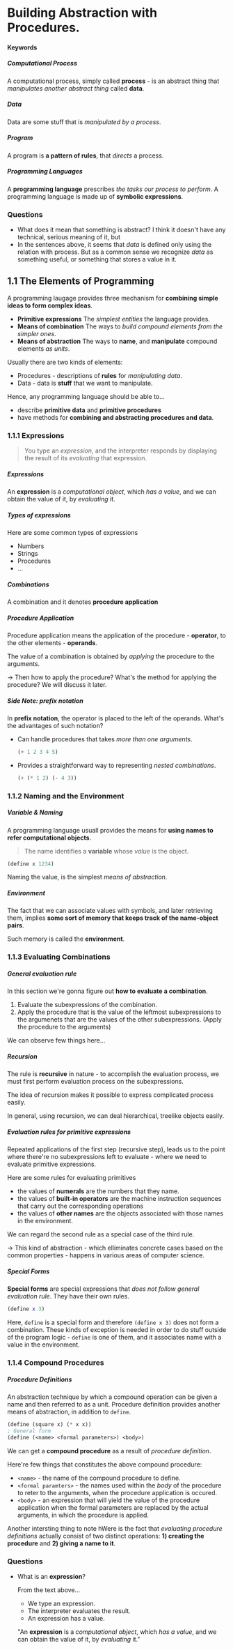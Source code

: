 # Building Abstraction with Procedures.

#### Keywords

##### Computational Process

A computational process, simply called **process** - is an abstract thing that *manipulates another abstract thing* called **data**.

##### Data

Data are some stuff that is *manipulated by a process*.

##### Program

A program is **a pattern of rules**, that *directs* a process.

##### Programming Languages

A **programming language** prescribes *the tasks our process to perform*. A programming language is made up of **symbolic expressions**.

### Questions

- What does it mean that something is abstract?
  I think it doesn't have any technical, serious meaning of it, but 
- In the sentences above, it seems that *data* is defined only using the relation with process. But as a common sense we recognize *data* as something useful, or something that stores a value in it.



## 1.1 The Elements of Programming

A programming laugage provides three mechanism for **combining simple ideas to form complex ideas**.

- **Primitive expressions**
  The *simplest entities* the language provides.
- **Means of combination**
  The ways to *build compound elements from the simpler ones*.
- **Means of abstraction**
  The ways to **name**, and **manipulate** compound elements *as units*.



Usually there are two kinds of elements:

- Procedures - descriptions of **rules** for *manipulating data*.
- Data - data is **stuff** that we want to manipulate.



Hence, any programming language should be able to...

- describe **primitive data** and **primitive procedures**
- have methods for **combining and abstracting procedures and data**.



### 1.1.1 Expressions

> You type an *expression*, and the interpreter responds by displaying the result of its *evaluating* that expression.

##### Expressions

An **expression** is a *computational object*, which *has a value*, and we can obtain the value of it, by *evaluating* it.

##### Types of expressions

Here are some common types of expressions

- Numbers
- Strings
- Procedures
- ...

##### Combinations

A combination and it denotes **procedure application**

##### Procedure Application

Procedure application means the application of the procedure - **operator**, to the other elements - **operands**.

The value of a combination is obtained by *applying* the procedure to the arguments.

-> Then how to apply the procedure? What's the method for applying the procedure? We will discuss it later.

##### Side Note: prefix notation

In **prefix notation**, the operator is placed to the left of the operands. What's the advantages of such notation?

- Can handle procedures that takes *more than one arguments*.

  ```scheme
  (+ 1 2 3 4 5)
  ```

- Provides a straightforward way to representing *nested combinations*.

  ```scheme
  (+ (* 1 2) (- 4 3))
  ```



### 1.1.2 Naming and the Environment

##### Variable & Naming

A programming language usuall provides the means for **using names to refer computational objects**.

> The name identifies a **variable** whose *value* is the object.

```scheme
(define x 1234)
```

Naming the value, is the simplest *means of abstraction*.

##### Environment

The fact that we can associate values with symbols, and later retrieving them, implies **some sort of memory that keeps track of the name-object pairs**.

Such memory is called the **environment**.



### 1.1.3 Evaluating Combinations

##### General evaluation rule

In this section we're gonna figure out **how to evaluate a combination**.

1. Evaluate the subexpressions of the combination.
2. Apply the procedure that is the value of the leftmost subexpressions to the argumenets that are the values of the other subexpressions. (Apply the procedure to the arguments)

We can observe few things here...

##### Recursion

The rule is **recursive** in nature - to accomplish the evaluation process, we must first perform evaluation process on the subexpressions.

The idea of recursion makes it possible to express complicated process easily.

In general, using recursion, we can deal hierarchical, treelike objects easily.

##### Evaluation rules for primitive expressions

Repeated applications of the first step (recursive step), leads us to the point where there're no subexpressions left to evaluate - where we need to evaluate primitive expressions.

Here are some rules for evaluating primitives

- the values of **numerals** are the numbers that they name.
- the values of **built-in operators** are the machine instruction sequences that carry out the corresponding operations
- the values of **other names** are the objects associated with those names in the environment.

We can regard the second rule as a special case of the third rule.

-> This kind of abstraction - which elliminates concrete cases based on the common properties - happens in various areas of computer science.

##### Special Forms

**Special forms** are special expressions that *does not follow general evaluation rule*. They have their own rules.

```scheme
(define x 3)
```

Here, `define` is a special form and therefore `(define x 3)` does not form a combination. These kinds of exception is needed in order to do stuff outside of the program logic - `define` is one of them, and it associates name with a value in the environment.



### 1.1.4 Compound Procedures

##### Procedure Definitions

An abstraction technique by which a compound operation can be given a name and then referred to as a unit. Procedure definition provides another means of abstraction, in addition to `define`.

```scheme
(define (square x) (* x x))
; General form
(define (<name> <formal parameters>) <body>)
```

We can get a **compound procedure** as a result of *procedure definition*.

Here're few things that constitutes the above compound procedure:

- `<name>` - the name of the compound procedure to define.
- `<formal paramters>` - the names used within the *body* of the procedure to reter to the arguments, when the procedure application is occured.
- `<body>` - an expression that will yield the value of the procedure application when the formal parameters are replaced by the actual arguments, in which the procedure is applied.

Another intersting thing to note hWere is the fact that *evaluating procedure definitions* actually consist of two distinct operations: **1) creating the procedure** and **2) giving a name to it**.



### Questions

- What is an **expression**?

  From the text above...

  - We type an expression.
  - The interpreter evaluates the result.
  - An expression has a value.

  "An **expression** is a *computational object*, which *has a value*, and we can obtain the value of it, by *evaluating* it."

